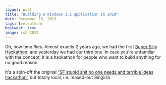 ```yaml
---
layout: post
title: "Building a Windows 3.1 application in 2019"
date: December 15, 2019
tags: [retrotech]
hastweet: true
image: ssh-2019
---
```

Oh, how time flies. Almost exactly 2 years ago, we had the first [Super Silly Hackathon](https://supersillyhackathon.sg/), and yesterday we had our third one. In case you're unfamiliar with the concept, it is a hackathon for people who want to build anything for no good reason.

It's a spin-off the original [“SF stupid shit no one needs and terrible ideas hackathon”](https://stupidhackathon.github.io/) but totally local, i.e. maxed-out Singlish. 